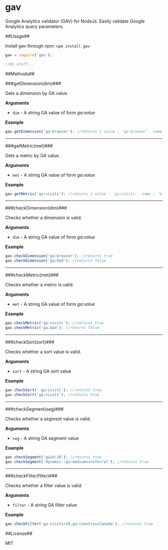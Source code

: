 gav
===

Google Analytics validator (GAV) for NodeJs. Easily validate Google Analytics query parameters.

##Usage##

Install gav through npm: `npm install gav`

```js
gav = require('gav');

//Do stuff...
```

##Methods##

###getDimension(dim)###

Gets a dimension by GA value.

**Arguments**

- `dim` - A string GA value of form _ga:value_

**Example**

```js
gav.getDimension('ga:browser'); //returns { value : 'ga:browser', name : 'Browser', regex : RegExpObject }
```

------------------------------------------------------------------

###getMetric(met)###

Gets a metric by GA value.

**Arguments**

- `met` - A string GA value of form _ga:value_

**Example**

```js
gav.getMetric('ga:visits'); //returns { value : 'ga:visits', name : 'Visits', regex : RegExpObject }
```

------------------------------------------------------------------

###checkDimension(dim)###

Checks whether a dimension is valid.

**Arguments**

- `dim` - A string GA value of form _ga:value_

**Example**

```js
gav.checkDimension('ga:browser'); //returns true
gav.checkDimension('ga:bad'); //returns false
```

------------------------------------------------------------------

###checkMetric(met)###

Checks whether a metric is valid.

**Arguments**

- `met` - A string GA value of form _ga:value_

**Example**

```js
gav.checkMetric('ga:visits'); //returns true
gav.checkMetric('ga:bad'); //returns false
```

------------------------------------------------------------------

###checkSort(sort)###

Checks whether a sort value is valid.

**Arguments**

- `sort` - A string GA sort value

**Example**

```js
gav.checkSort('-ga:visits'); //returns true
gav.checkSort('ga:visits'); //returns true
```

------------------------------------------------------------------

###checkSegment(seg)###

Checks whether a segment value is valid.

**Arguments**

- `seg` - A string GA segment value

**Example**

```js
gav.checkSegment('gaid:10'); //returns true
gav.checkSegment('dynamic::ga:medium==referral'); //returns true
```

------------------------------------------------------------------

###checkFilter(filter)###

Checks whether a filter value is valid.

**Arguments**

- `filter` - A string GA filter value

**Example**

```js
gav.checkFilter('ga:visits>10;ga:country==Canada'); //returns true
```

##License##

MIT
